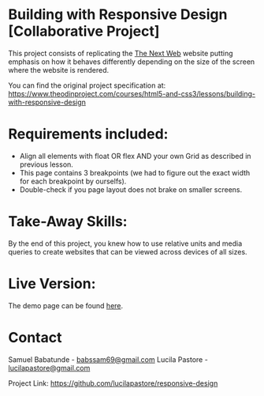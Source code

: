# Building with Responsive Design [Collaborative Project]
This project consists of replicating the [The Next Web](https://thenextweb.com/) website putting emphasis on how it behaves differently depending on the size of the screen where the website is rendered.

You can find the original project specification at: https://www.theodinproject.com/courses/html5-and-css3/lessons/building-with-responsive-design

# Requirements included:
- Align all elements with float OR flex AND your own Grid as described in previous lesson.
- This page contains 3 breakpoints (we had to figure out the exact width for each breakpoint by ourselfs).
- Double-check if you page layout does not brake on smaller screens.

# Take-Away Skills:
By the end of this project, you knew how to use relative units and media queries to create websites that can be viewed across devices of all sizes.

# Live Version:
The demo page can be found [here](#).

# Contact
Samuel Babatunde - babssam69@gmail.com
Lucila Pastore - lucilapastore@gmail.com

Project Link: https://github.com/lucilapastore/responsive-design
